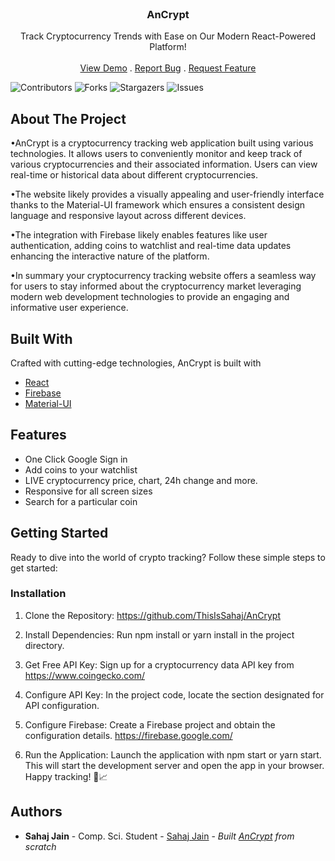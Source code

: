 <br/>
<p align="center">
  <h3 align="center">AnCrypt</h3>

  <p align="center">
     Track Cryptocurrency Trends with Ease on Our Modern React-Powered Platform!
    <br/>
    <br/>
    <a href="https://github.com/ThisIsSahaj/AnCrypt">View Demo</a>
    .
    <a href="https://github.com/ThisIsSahaj/AnCrypt/issues">Report Bug</a>
    .
    <a href="https://github.com/ThisIsSahaj/AnCrypt/issues">Request Feature</a>
  </p>
</p>

![Contributors](https://img.shields.io/github/contributors/ThisIsSahaj/AnCrypt?color=dark-green) ![Forks](https://img.shields.io/github/forks/ThisIsSahaj/AnCrypt?style=social) ![Stargazers](https://img.shields.io/github/stars/ThisIsSahaj/AnCrypt?style=social) ![Issues](https://img.shields.io/github/issues/ThisIsSahaj/AnCrypt) 

## About The Project

•AnCrypt is a cryptocurrency tracking web application built using various technologies. 
It allows users to conveniently monitor and keep track of various cryptocurrencies and their associated information. Users can view real-time or historical data about different cryptocurrencies. 

•The website likely provides a visually appealing and user-friendly interface thanks to the Material-UI framework which ensures a consistent design language and responsive layout across different devices. 

•The integration with Firebase likely enables features like user authentication, adding coins to watchlist and real-time data updates enhancing the interactive nature of the platform. 

•In summary your cryptocurrency tracking website offers a seamless way for users to stay informed about the cryptocurrency market leveraging modern web development technologies to provide an engaging and informative user experience.

## Built With

Crafted with cutting-edge technologies, AnCrypt is built with

* [React](https://react.dev/)
* [Firebase](https://firebase.google.com/)
* [Material-UI](https://mui.com/)

## Features

- One Click Google Sign in
- Add coins to your watchlist
- LIVE cryptocurrency price, chart, 24h change and more.
- Responsive for all screen sizes
- Search for a particular coin

## Getting Started

Ready to dive into the world of crypto tracking? Follow these simple steps to get started:

### Installation



1. Clone the Repository: https://github.com/ThisIsSahaj/AnCrypt

2. Install Dependencies:  Run npm install or yarn install in the project directory.

3. Get Free API Key: Sign up for a cryptocurrency data API key from https://www.coingecko.com/

4. Configure API Key: In the project code, locate the section designated for API configuration.

5. Configure Firebase: Create a Firebase project and obtain the configuration details. https://firebase.google.com/

6. Run the Application: Launch the application with npm start or yarn start. This will start the development server and open the app in your browser.
Happy tracking! 🚀📈





## Authors

* **Sahaj Jain** - Comp. Sci. Student  - [Sahaj Jain](https://github.com/ThisIsSahaj) - *Built [AnCrypt](https://ancrypt.onrender.com) from scratch*


